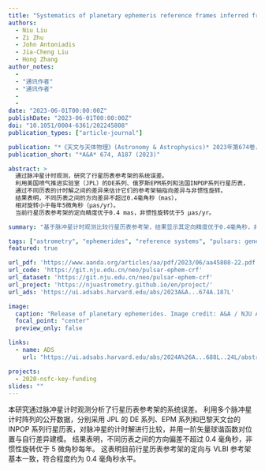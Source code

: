 ```yaml
---
title: "Systematics of planetary ephemeris reference frames inferred from pulsar timing astrometry"
authors:
  - Niu Liu
  - Zi Zhu
  - John Antoniadis
  - Jia-Cheng Liu
  - Hong Zhang
author_notes:
  - 
  - "通讯作者"
  - "通讯作者"
  - 
  - 
date: "2023-06-01T00:00:00Z"
publishDate: "2023-06-01T00:00:00Z"
doi: "10.1051/0004-6361/202245808"
publication_types: ["article-journal"]

publication: "*《天文与天体物理》(Astronomy & Astrophysics)* 2023年第674卷，编号A187"
publication_short: "*A&A* 674, A187 (2023)"

abstract: >
  通过脉冲星计时观测，研究了行星历表参考架的系统误差。
  利用美国喷气推进实验室（JPL）的DE系列、俄罗斯EPM系列和法国INPOP系列行星历表，
  通过不同历表的计时解之间的差异来估计它们的参考架轴指向差异与非惯性旋转。
  结果表明，不同历表之间的方向差异不超过0.4毫角秒（mas），
  相对旋转小于每年5微角秒（μas/yr）。
  当前行星历表参考架的定向精度优于0.4 mas，非惯性旋转优于5 μas/yr。

summary: "基于脉冲星计时观测比较行星历表参考架，结果显示其定向精度优于0.4毫角秒，非惯性旋转优于5微角秒每年。"

tags: ["astrometry", "ephemerides", "reference systems", "pulsars: general"]
featured: true

url_pdf: 'https://www.aanda.org/articles/aa/pdf/2023/06/aa45808-22.pdf'
url_code: 'https://git.nju.edu.cn/neo/pulsar-ephem-crf'
url_dataset: 'https://git.nju.edu.cn/neo/pulsar-ephem-crf'
url_project: 'https://njuastrometry.github.io/en/project/'
url_ads: 'https://ui.adsabs.harvard.edu/abs/2023A&A...674A.187L'

image:
  caption: "Release of planetary ephemerides. Image credit: A&A / NJU Astrometry Group"
  focal_point: "center"
  preview_only: false

links:
  - name: ADS
    url: "https://ui.adsabs.harvard.edu/abs/2024A%26A...688L..24L/abstract"

projects: 
  - 2020-nsfc-key-funding
slides: ""
---
```


本研究通过脉冲星计时观测分析了行星历表参考架的系统误差。
利用多个脉冲星计时阵列的公开数据，分别采用 JPL 的 DE 系列、EPM 系列和巴黎天文台的 INPOP 系列行星历表，对脉冲星的计时解进行比较，并用一阶矢量球谐函数对位置与自行差异建模。
结果表明，不同历表之间的方向偏差不超过 0.4 毫角秒，非惯性旋转优于 5 微角秒每年。
这表明目前行星历表参考架的定向与 VLBI 参考架基本一致，符合程度约为 0.4 毫角秒水平。
